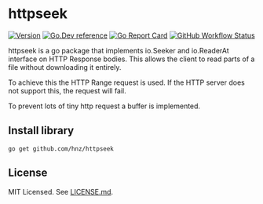 # httpseek

[![Version](https://img.shields.io/github/v/tag/hnz/httpseek?label=version&sort=semver&style=for-the-badge)](https://github.com/hnz/httpseek/tags)
[![Go.Dev reference](https://img.shields.io/badge/go.dev-reference-blue?logo=go&logoColor=white&style=for-the-badge)](https://pkg.go.dev/clevergo.tech/shields?tab=doc)
[![Go Report Card](https://goreportcard.com/badge/github.com/hnz/httpseek?style=for-the-badge)](https://goreportcard.com/report/github.com/hnz/httpseek)
[![GitHub Workflow Status](https://img.shields.io/github/actions/workflow/status/hnz/httpseek/go.yml?style=for-the-badge)](https://github.com/hnz/httpseek/actions/workflows/go.yml)

httpseek is a go package that implements io.Seeker and io.ReaderAt interface on HTTP Response bodies.
This allows the client to read parts of a file without downloading it entirely.

To achieve this the HTTP Range request is used. If the HTTP server does not support this,
the request will fail.

To prevent lots of tiny http request a buffer is implemented.


Install library
---------------

    go get github.com/hnz/httpseek


License
-------

MIT Licensed. See [LICENSE.md](LICENSE.md).
